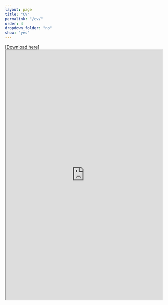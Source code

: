 ```yaml
---
layout: page
title: "CV"
permalink: "/cv/"
order: 4
dropdown_folder: "no"
show: "yes"
---
```

<div>
	<u><a href="{{ "/assets/pdfs/CV_JM_Daniel_Velasquez.pdf" | prepend: site.baseurl | prepend: site.url }}" target="_blank"> [Download here] </a></u>
<div>
<iframe src="https://www.dropbox.com/scl/fi/bbsrlk5k3oyvvfh1crg6s/CV_JM_Daniel_Velasquez.pdf?rlkey=h960mo6b408194r56yuzgcvic&raw=1" width="100%" height="800"></iframe>
